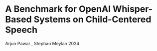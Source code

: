 # A Benchmark for OpenAI Whisper-Based Systems on Child-Centered Speech
Arjun Pawar , Stephan Meylan
2024

